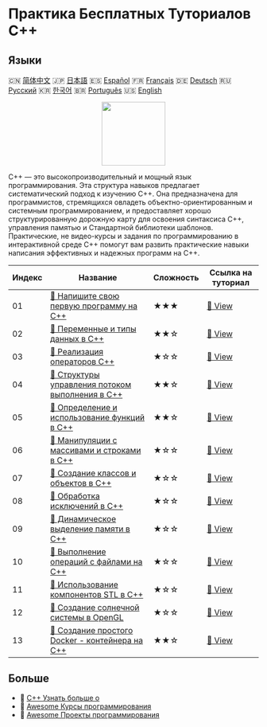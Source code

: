 # Практика Бесплатных Туториалов C++

## Языки

🇨🇳 [简体中文](README_zh.md) 🇯🇵 [日本語](README_ja.md) 🇪🇸 [Español](README_es.md) 🇫🇷 [Français](README_fr.md) 🇩🇪 [Deutsch](README_de.md) 🇷🇺 [Русский](README_ru.md) 🇰🇷 [한국어](README_ko.md) 🇧🇷 [Português](README_pt.md) 🇺🇸 [English](README.md) 

<div align="center">
<img width="128px" src="https://file.labex.io/path/kjx58efaCNu0.png">
</div>

C++ — это высокопроизводительный и мощный язык программирования. Эта структура навыков предлагает систематический подход к изучению C++. Она предназначена для программистов, стремящихся овладеть объектно-ориентированным и системным программированием, и предоставляет хорошо структурированную дорожную карту для освоения синтаксиса C++, управления памятью и Стандартной библиотеки шаблонов. Практические, не видео-курсы и задания по программированию в интерактивной среде C++ помогут вам развить практические навыки написания эффективных и надежных программ на C++.

|   Индекс | Название                                                                                                                            | Сложность   | Ссылка на туториал                                                                          |
|----------|-------------------------------------------------------------------------------------------------------------------------------------|-------------|---------------------------------------------------------------------------------------------|
|       01 | [📖 Напишите свою первую программу на C++](https://labex.io/ru/tutorials/cpp-write-your-first-c-program-446069)                     | ★★★         | [🔗 View](https://labex.io/ru/tutorials/cpp-write-your-first-c-program-446069)              |
|       02 | [📖 Переменные и типы данных в C++](https://labex.io/ru/tutorials/cpp-variables-and-data-types-in-c-446078)                         | ★★☆         | [🔗 View](https://labex.io/ru/tutorials/cpp-variables-and-data-types-in-c-446078)           |
|       03 | [📖 Реализация операторов C++](https://labex.io/ru/tutorials/cpp-implement-c-operators-446084)                                      | ★☆☆         | [🔗 View](https://labex.io/ru/tutorials/cpp-implement-c-operators-446084)                   |
|       04 | [📖 Структуры управления потоком выполнения в C++](https://labex.io/ru/tutorials/cpp-control-flow-structures-in-c-446083)           | ★★☆         | [🔗 View](https://labex.io/ru/tutorials/cpp-control-flow-structures-in-c-446083)            |
|       05 | [📖 Определение и использование функций в C++](https://labex.io/ru/tutorials/cpp-define-and-use-functions-in-c-446080)              | ★★☆         | [🔗 View](https://labex.io/ru/tutorials/cpp-define-and-use-functions-in-c-446080)           |
|       06 | [📖 Манипуляции с массивами и строками в C++](https://labex.io/ru/tutorials/cpp-manipulate-arrays-and-strings-in-c-446085)          | ★☆☆         | [🔗 View](https://labex.io/ru/tutorials/cpp-manipulate-arrays-and-strings-in-c-446085)      |
|       07 | [📖 Создание классов и объектов в C++](https://labex.io/ru/tutorials/cpp-create-classes-and-objects-in-c-446079)                    | ★☆☆         | [🔗 View](https://labex.io/ru/tutorials/cpp-create-classes-and-objects-in-c-446079)         |
|       08 | [📖 Обработка исключений в C++](https://labex.io/ru/tutorials/cpp-handle-exceptions-in-c-446082)                                    | ★☆☆         | [🔗 View](https://labex.io/ru/tutorials/cpp-handle-exceptions-in-c-446082)                  |
|       09 | [📖 Динамическое выделение памяти в C++](https://labex.io/ru/tutorials/cpp-dynamic-memory-allocation-in-c-446081)                   | ★☆☆         | [🔗 View](https://labex.io/ru/tutorials/cpp-dynamic-memory-allocation-in-c-446081)          |
|       10 | [📖 Выполнение операций с файлами на C++](https://labex.io/ru/tutorials/cpp-perform-file-operations-in-c-446086)                    | ★☆☆         | [🔗 View](https://labex.io/ru/tutorials/cpp-perform-file-operations-in-c-446086)            |
|       11 | [📖 Использование компонентов STL в C++](https://labex.io/ru/tutorials/cpp-use-stl-components-in-c-446087)                          | ★☆☆         | [🔗 View](https://labex.io/ru/tutorials/cpp-use-stl-components-in-c-446087)                 |
|       12 | [📖 Создание солнечной системы в OpenGL](https://labex.io/ru/tutorials/cpp-creating-the-solar-system-in-opengl-298836)              | ★☆☆         | [🔗 View](https://labex.io/ru/tutorials/cpp-creating-the-solar-system-in-opengl-298836)     |
|       13 | [📖 Создание простого Docker - контейнера на C++](https://labex.io/ru/tutorials/cpp-creating-a-simple-docker-container-in-c-298835) | ★★☆         | [🔗 View](https://labex.io/ru/tutorials/cpp-creating-a-simple-docker-container-in-c-298835) |

## Больше

- 🔗 [C++ Узнать больше о](https://labex.io/ru/skilltrees/cpp)
- 🔗 [Awesome Курсы программирования](https://github.com/labex-labs/awesome-programming-courses)
- 🔗 [Awesome Проекты программирования](https://github.com/labex-labs/awesome-programming-projects)

